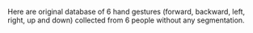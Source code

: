 Here are original database of 6 hand gestures (forward, backward, left, right, up and down) collected from 6 people without any segmentation.
